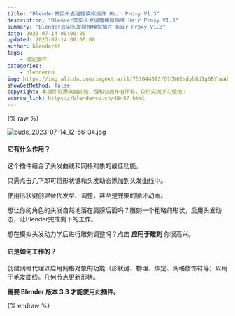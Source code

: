 ```yaml
---
title: "Blender真实头发碰撞模拟插件 Hair Proxy V1.3"
description: "Blender真实头发碰撞模拟插件 Hair Proxy V1.3"
summary: "Blender真实头发碰撞模拟插件 Hair Proxy V1.3"
date: 2023-07-14 00:00:00
updated: 2023-07-14 00:00:00
author: blenderit
tags: 
    - 绑定插件
categories:
    - blenderco
img: https://img.alicdn.com/imgextra/i1/751044092/O1CN01sdyh8d1g6BYhwAkb9_!!751044092.jpg
showGetMethod: false
copyright: 本插件资源来自网络，版权归原作者所有，仅供交流学习使用！
source_link: https://blenderco.cn/48467.html
---
```


{% raw %}
<p><img class="aligncenter" src="https://img.alicdn.com/imgextra/i1/751044092/O1CN01sdyh8d1g6BYhwAkb9_!!751044092.jpg" alt="bude_2023-07-14_12-56-34.jpg"></p><h4>它有什么作用？</h4><p>这个插件结合了头发曲线和网格对象的最佳功能。</p><p>只需点击几下即可将形状键和头发动态添加到头发曲线中。</p><p>使用形状键创建替代发型、调整，甚至是完美的循环动画。</p><p>想让你的角色的头发自然地落在肩膀后面吗？雕刻一个粗略的形状，启用头发动态，让Blender完成剩下的工作。</p><p>想在模拟头发动力学后进行雕刻调整吗？点击 <b>应用于雕刻</b> 你很高兴。</p><h4>它是如何工作的？</h4><p>创建网格代理以启用网格对象的功能（形状键、物理、绑定、网格修饰符等）以用于毛发曲线。几何节点更新形状。</p><p><b>需要 Blender 版本 3.3 才能使用此插件。</b></p>
<div style="display: none">blenderco</div>
{% endraw %}